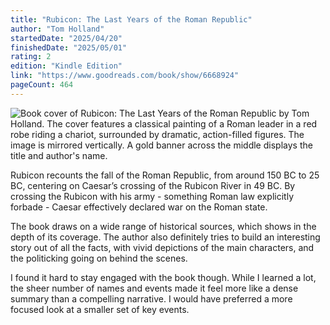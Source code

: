 ```yaml
---
title: "Rubicon: The Last Years of the Roman Republic"
author: "Tom Holland"
startedDate: "2025/04/20"
finishedDate: "2025/05/01"
rating: 2
edition: "Kindle Edition"
link: "https://www.goodreads.com/book/show/6668924"
pageCount: 464
---
```


![Book cover of Rubicon: The Last Years of the Roman Republic by Tom Holland. The cover features a classical painting of a Roman leader in a red robe riding a chariot, surrounded by dramatic, action-filled figures. The image is mirrored vertically. A gold banner across the middle displays the title and author's name.](https://images-na.ssl-images-amazon.com/images/S/compressed.photo.goodreads.com/books/1373680084i/6668924.jpg)

Rubicon recounts the fall of the Roman Republic, from around 150 BC to 25 BC, centering on Caesar’s crossing of the Rubicon River in 49 BC. By crossing the Rubicon with his army - something Roman law explicitly forbade - Caesar effectively declared war on the Roman state.

The book draws on a wide range of historical sources, which shows in the depth of its coverage. The author also definitely tries to build an interesting story out of all the facts, with vivid depictions of the main characters, and the politicking going on behind the scenes.

I found it hard to stay engaged with the book though. While I learned a lot, the sheer number of names and events made it feel more like a dense summary than a compelling narrative. I would have preferred a more focused look at a smaller set of key events.
